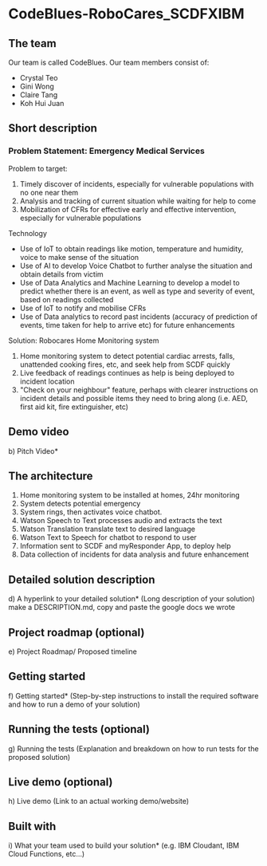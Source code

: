 # CodeBlues-RoboCares_SCDFXIBM

## The team
Our team is called CodeBlues.
Our team members consist of:
- Crystal Teo
- Gini Wong 
- Claire Tang
- Koh Hui Juan

## Short description
### Problem Statement: Emergency Medical Services
Problem to target:
1. Timely discover of incidents, especially for vulnerable populations with no one near them
2. Analysis and tracking of current situation while waiting for help to come
3. Mobilization of CFRs for effective early and effective intervention, especially for vulnerable populations

Technology
- Use of IoT to obtain readings like motion, temperature and humidity, voice to make sense of the situation
- Use of AI to develop Voice Chatbot to further analyse the situation and obtain details from victim
- Use of Data Analytics and Machine Learning to develop a model to predict whether there is an event, as well as type and severity of event, based on readings collected
- Use of IoT to notify and mobilise CFRs
- Use of Data analytics to record past incidents (accuracy of prediction of events, time taken for help to arrive etc) for future enhancements

Solution: Robocares Home Monitoring system
1. Home monitoring system to detect potential cardiac arrests, falls, unattended cooking fires, etc, and seek help from SCDF quickly
2. Live feedback of readings continues as help is being deployed to incident location
3. "Check on your neighbour" feature, perhaps with clearer instructions on incident details and possible items they need to bring along (i.e. AED, first aid kit, fire extinguisher, etc)

## Demo video
b) Pitch Video*

## The architecture
1. Home monitoring system to be installed at homes, 24hr monitoring
2. System detects potential emergency
3. System rings, then activates voice chatbot.
4. Watson Speech to Text processes audio and extracts the text
5. Watson Translation translate text to desired language
6. Watson Text to Speech for chatbot to respond to user
7. Information sent to SCDF and myResponder App, to deploy help
8. Data collection of incidents for data analysis and future enhancement

## Detailed solution description
d) A hyperlink to your detailed solution* (Long description of your solution)
make a DESCRIPTION.md, copy and paste the google docs we wrote

## Project roadmap (optional)
e) Project Roadmap/ Proposed timeline

## Getting started
f) Getting started* (Step-by-step instructions to install the required software and how
to run a demo of your solution)

## Running the tests (optional)
g) Running the tests (Explanation and breakdown on how to run tests for the proposed
solution) 

## Live demo (optional)
h) Live demo (Link to an actual working demo/website)

## Built with
i) What your team used to build your solution* (e.g. IBM Cloudant, IBM Cloud Functions, etc…)

